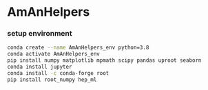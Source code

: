 # AmAnHelpers

### setup environment
```sh
conda create --name AmAnHelpers_env python=3.8
conda activate AmAnHelpers_env
pip install numpy matplotlib mpmath scipy pandas uproot seaborn
conda install jupyter
conda install -c conda-forge root
pip install root_numpy hep_ml
```